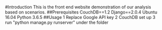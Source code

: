 #Introduction
This is the front end website demonstration of our analysis based on scenarios.
##Prerequisites
CouchDB==1.2
Django==2.0.4
Ubuntu 16.04
Python 3.6.5
##Usage
1 Replace Google API key 
2 CouchDB set up
3 run "python manage.py runserver" under the folder
